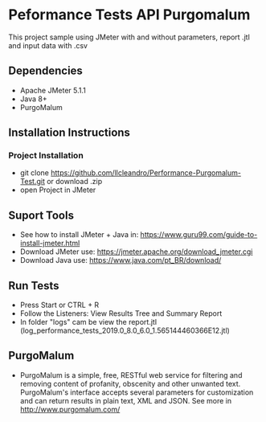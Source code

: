 # Peformance Tests API Purgomalum

This project sample using JMeter with and without parameters, report .jtl and input data with .csv

## Dependencies

* Apache JMeter 5.1.1
* Java 8+
* PurgoMalum

## Installation Instructions

### Project Installation

* git clone https://github.com/llcleandro/Performance-Purgomalum-Test.git or download .zip
* open Project in JMeter

## Suport Tools

* See how to install JMeter + Java in: https://www.guru99.com/guide-to-install-jmeter.html
* Download JMeter use: https://jmeter.apache.org/download_jmeter.cgi
* Download Java use: https://www.java.com/pt_BR/download/

## Run Tests

* Press Start or CTRL + R
* Follow the Listeners: View Results Tree and Summary Report
* In folder "logs" cam be view the report.jtl (log_performance_tests_2019.0_8.0_6.0_1.565144460366E12.jtl)

## PurgoMalum

* PurgoMalum is a simple, free, RESTful web service for filtering and removing content of profanity, obscenity and other unwanted text. PurgoMalum's interface accepts several parameters for customization and can return results in plain text, XML and JSON. See more in http://www.purgomalum.com/